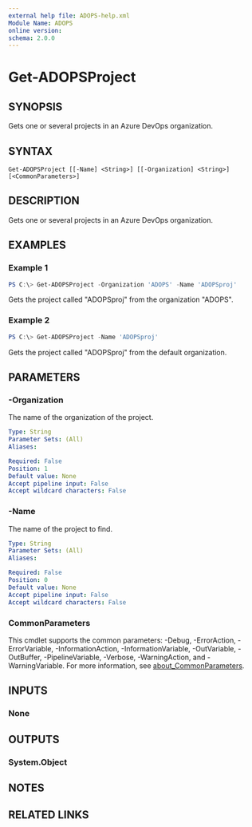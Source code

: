 ```yaml
---
external help file: ADOPS-help.xml
Module Name: ADOPS
online version:
schema: 2.0.0
---
```


# Get-ADOPSProject

## SYNOPSIS

Gets one or several projects in an Azure DevOps organization.

## SYNTAX

```
Get-ADOPSProject [[-Name] <String>] [[-Organization] <String>] [<CommonParameters>]
```

## DESCRIPTION

Gets one or several projects in an Azure DevOps organization.

## EXAMPLES

### Example 1

```powershell
PS C:\> Get-ADOPSProject -Organization 'ADOPS' -Name 'ADOPSproj'
```

Gets the project called "ADOPSproj" from the organization "ADOPS".

### Example 2

```powershell
PS C:\> Get-ADOPSProject -Name 'ADOPSproj'
```

Gets the project called "ADOPSproj" from the default organization.

## PARAMETERS

### -Organization

The name of the organization of the project.

```yaml
Type: String
Parameter Sets: (All)
Aliases:

Required: False
Position: 1
Default value: None
Accept pipeline input: False
Accept wildcard characters: False
```

### -Name

The name of the project to find.

```yaml
Type: String
Parameter Sets: (All)
Aliases:

Required: False
Position: 0
Default value: None
Accept pipeline input: False
Accept wildcard characters: False
```

### CommonParameters
This cmdlet supports the common parameters: -Debug, -ErrorAction, -ErrorVariable, -InformationAction, -InformationVariable, -OutVariable, -OutBuffer, -PipelineVariable, -Verbose, -WarningAction, and -WarningVariable. For more information, see [about_CommonParameters](http://go.microsoft.com/fwlink/?LinkID=113216).

## INPUTS

### None

## OUTPUTS

### System.Object

## NOTES

## RELATED LINKS
